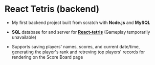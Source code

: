 # React Tetris (backend)

-   My first backend project built from scratch with **Node.js** and **MySQL**

-   **SQL** database for and server for [**React-tetris**](https://github.com/0iseaux/React-tetris-frontend) (Gameplay temporarily unavailable)

-   Supports saving players' names, scores, and current date/time, generating the player's rank and retreving top players' records for rendering on the Score Board page
